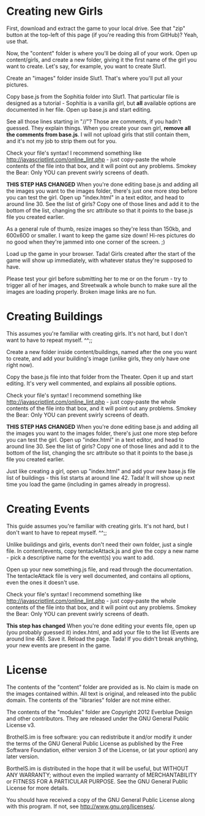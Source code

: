Creating new Girls
=============

First, download and extract the game to your local drive. See that "zip" button at the top-left of this page (if you're reading this from GitHub)? Yeah, use that.

Now, the "content" folder is where you'll be doing all of your work. Open up content/girls, and create a new folder, giving it the first name of the girl you want to create. Let's say, for example, you want to create Slut1.

Create an "images" folder inside Slut1. That's where you'll put all your pictures.

Copy base.js from the Sophitia folder into Slut1. That particular file is designed as a tutorial - Sophitia is a vanilla girl, but **all** available options are documented in her file. Open up base.js and start editing.

See all those lines starting in "//"? Those are comments, if you hadn't guessed. They explain things. When you create your own girl, **remove all the comments from base.js**. I will not upload girls that still contain them, and it's not my job to strip them out for you.

Check your file's syntax! I recommend something like http://javascriptlint.com/online_lint.php - just copy-paste the whole contents of the file into that box, and it will point out any problems. Smokey the Bear: Only YOU can prevent swirly screens of death.

**THIS STEP HAS CHANGED**
When you're done editing base.js and adding all the images you want to the images folder, there's just one more step before you can test the girl. Open up "index.html" in a text editor, and head to around line 30. See the list of girls? Copy one of those lines and add it to the bottom of the list, changing the src attribute so that it points to the base.js file you created earlier.

As a general rule of thumb, resize images so they're less than 150kb, and 600x600 or smaller. I want to keep the game size down! Hi-res pictures do no good when they're jammed into one corner of the screen. ;)

Load up the game in your browser. Tada! Girls created after the start of the game will show up immediately, with whatever status they're supposed to have.

Please test your girl before submitting her to me or on the forum - try to trigger all of her images, and Streetwalk a whole bunch to make sure all the images are loading properly. Broken image links are no fun.

Creating Buildings
=============

This assumes you're familiar with creating girls. It's not hard, but I don't want to have to repeat myself. ^^;;

Create a new folder inside content/buildings, named after the one you want to create, and add your building's image (unlike girls, they only have one right now).

Copy the base.js file into that folder from the Theater. Open it up and start editing. It's very well commented, and explains all possible options.

Check your file's syntax! I recommend something like http://javascriptlint.com/online_lint.php - just copy-paste the whole contents of the file into that box, and it will point out any problems. Smokey the Bear: Only YOU can prevent swirly screens of death.

**THIS STEP HAS CHANGED**
When you're done editing base.js and adding all the images you want to the images folder, there's just one more step before you can test the girl. Open up "index.html" in a text editor, and head to around line 30. See the list of girls? Copy one of those lines and add it to the bottom of the list, changing the src attribute so that it points to the base.js file you created earlier.

Just like creating a girl, open up "index.html" and add your new base.js file list of buildings - this list starts at around line 42. Tada! It will show up next time you load the game (including in games already in progress).

Creating Events
=============

This guide assumes you're familiar with creating girls. It's not hard, but I don't want to have to repeat myself. ^^;;

Unlike buildings and girls, events don't need their own folder, just a single file. In content/events, copy tentacleAttack.js and give the copy a new name - pick a descriptive name for the event(s) you want to add.

Open up your new something.js file, and read through the documentation. The tentacleAttack file is very well documented, and contains all options, even the ones it doesn't use.

Check your file's syntax! I recommend something like http://javascriptlint.com/online_lint.php - just copy-paste the whole contents of the file into that box, and it will point out any problems. Smokey the Bear: Only YOU can prevent swirly screens of death.

**This step has changed**
When you're done editing your events file, open up (you probably guessed it) index.html, and add your file to the list (Events are around line 48). Save it. Reload the page. Tada! If you didn't break anything, your new events are present in the game.

License
=============

The contents of the "content" folder are provided as is. No claim is made on the images contained within. All text is original, and released into the public domain. The contents of the "libraries" folder are not mine either.

The contents of the "modules" folder are Copyright 2012 Everblue Design and other contributors. They are released under the GNU General Public License v3.

BrothelS.im is free software: you can redistribute it and/or modify it under the terms of the GNU General Public License as published by the Free Software Foundation, either version 3 of the License, or (at your option) any later version.

BorthelS.im is distributed in the hope that it will be useful, but WITHOUT ANY WARRANTY; without even the implied warranty of MERCHANTABILITY or FITNESS FOR A PARTICULAR PURPOSE.  See the GNU General Public License for more details.

You should have received a copy of the GNU General Public License along with this program.  If not, see <http://www.gnu.org/licenses/>.